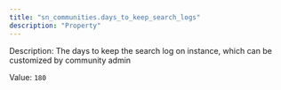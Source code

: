 ```yaml
---
title: "sn_communities.days_to_keep_search_logs"
description: "Property"
---
```


Description: The days to keep the search log on instance, which can be customized  by community admin

Value: `180`